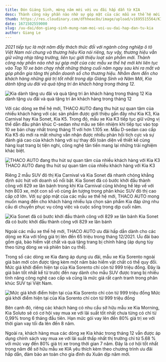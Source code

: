 ```yaml
---
title: Đón Giáng Sinh, mừng năm mới với ưu đãi hấp dẫn từ KIA
desc: Thành công này phần nào nhờ sự góp mặt của các mẫu xe thế hệ mới khi liên tục vào Top 10 xe bán chạy nhất những tháng cuối năm ngay sau khi ra mắt và góp phần gia tăng thị phần doanh số cho thương hiệu. Nhằm đem đến cho khách hàng những giá trị tốt nhất trong dịp Giáng Sinh và Năm Mới, Kia dành tặng ưu đãi và quà tặng tri ân khách hàng trong tháng 12.
thumb: https://res.cloudinary.com/dfhheac8o/image/upload/v1695515564/KIA/KIA%20Posts/don-giang-sinh-mung-nam-moi-kia_f61fyp.webp
date: 1671502559000
slug: /uu-dai/don-giang-sinh-mung-nam-moi-voi-uu-dai-hap-dan-tu-kia
author: Giang Le
---
```


_2021 tiếp tục là một năm đầy thách thức đối với ngành công nghiệp ô tô Việt Nam nói chung và thương hiệu Kia nói riêng, tuy vậy, thương hiệu vẫn giữ vững nhịp tăng trưởng, liên tục giới thiệu loạt sản phẩm mới. Thành công này phần nào nhờ sự góp mặt của các mẫu xe thế hệ mới khi liên tục vào Top 10 xe bán chạy nhất những tháng cuối năm ngay sau khi ra mắt và góp phần gia tăng thị phần doanh số cho thương hiệu. Nhằm đem đến cho khách hàng những giá trị tốt nhất trong dịp Giáng Sinh và Năm Mới, Kia dành tặng ưu đãi và quà tặng tri ân khách hàng trong tháng 12._

<div class="post-img-wrapper" style={{aspectRatio:1}}>
<Image src="https://res.cloudinary.com/dfhheac8o/image/upload/v1695515565/KIA/KIA%20Posts/uu-dai-don-giang-sinh-mung-nam-moi-kia_yprzja.webp" alt="Kia dành tặng ưu đãi và quà tặng tri ân khách hàng trong tháng 12" fill={true} />
<span class="post-img-title">Kia dành tặng ưu đãi và quà tặng tri ân khách hàng trong tháng 12</span>
</div>

Với các dòng xe thế hệ mới, THACO AUTO đang thu hút sự quan tâm của nhiều khách hàng với các sản phẩm được giới thiệu gần đây như Kia K3, Kia Carnival hay Kia Sonet, Kia K5. Trong đó, mẫu xe Kia K3 tiếp tục giữ vững vị thế dẫn đầu phân khúc C-sedan như mẫu xe tiền nhiệm khi tiếp tục vào top 10 xe bán chạy nhất trong tháng 11 với hơn 1.105 xe. Mẫu D-sedan cao cấp Kia K5 dù mới ra mắt nhưng vẫn nhận được nhiều phản hồi tích cực và sự đánh giá cao của khách hàng với sự thay đổi toàn diện về thiết kế cùng hàng loạt trang bị tiện nghi, công nghệ tân tiến mang lại những trải nghiệm khác biệt.

<div class="post-img-wrapper" style={{aspectRatio:1}}>
<Image src="https://res.cloudinary.com/dfhheac8o/image/upload/v1695515565/KIA/KIA%20Posts/uu-dai-kia-k3_l0t7kz.webp" alt="THACO AUTO đang thu hút sự quan tâm của nhiều khách hàng với Kia K3" fill={true} />
<span class="post-img-title">THACO AUTO đang thu hút sự quan tâm của nhiều khách hàng với Kia K3</span>
</div>

Riêng 2 mẫu SUV đô thị Kia Carnival và Kia Sonet đã nhanh chóng khẳng định sức hút với doanh số nổi bật. Kia Sonet đã có bước khởi đầu thành công với 829 xe lăn bánh trong khi Kia Carnival cũng không hề lép vế với hơn 803 xe, một con số vô cùng ấn tượng trong phân khúc SUV đô thị cao cấp cỡ lớn. Với sự góp mặt của các mẫu xe thế hệ mới, THACO AUTO mong muốn mang đến cho khách hàng nhiều lựa chọn sản phẩm Kia đáp ứng nhu cầu di chuyển phục vụ công việc và cuộc sống trong dịp cuối năm.

<div class="post-img-wrapper" style={{aspectRatio:1}}>
<Image src="https://res.cloudinary.com/dfhheac8o/image/upload/v1695515565/KIA/KIA%20Posts/uu-dai-kia-sonet_y1xtwt.webp" alt="Kia Sonet đã có bước khởi đầu thành công với 829 xe lăn bánh" fill={true} />
<span class="post-img-title">Kia Sonet đã có bước khởi đầu thành công với 829 xe lăn bánh</span>
</div>

Ngoài các mẫu xe thế hệ mới, THACO AUTO ưu đãi hấp dẫn dành cho các dòng xe Kia với tổng giá trị lên đến 65 triệu trong tháng 12/2021. Ưu đãi bao gồm giá, bảo hiểm vật chất và quà tặng trang bị chính hãng (áp dụng tùy theo từng dòng xe và phiên bản cụ thể).

Trong số các dòng xe Kia đang áp dụng ưu đãi, mẫu xe Kia Sorento ngoài giá bán mới còn được tặng kèm một năm bảo hiểm vật chất có thể quy đổi. Mức giá khởi điểm hiện tại của Kia Sorento chỉ còn từ 999 triệu đồng. Đây là giá bán tốt nhất kể từ trước đến nay dành cho mẫu SUV được trang bị nhiều tính năng công nghệ cao cấp và cũng là mức giá rất cạnh tranh trong phân khúc SUV tại Việt Nam.

<div class="post-img-wrapper" style={{aspectRatio:1}}>
<Image src="https://res.cloudinary.com/dfhheac8o/image/upload/v1695515565/KIA/KIA%20Posts/uu-dai-kia-sorento_w1nbiw.webp" alt="Mức giá khởi điểm hiện tại của Kia Sorento chỉ còn từ 999 triệu đồng" fill={true} />
<span class="post-img-title">Mức giá khởi điểm hiện tại của Kia Sorento chỉ còn từ 999 triệu đồng</span>
</div>

Bên cạnh đó, riêng các khách hàng có nhu cầu sở hữu mẫu xe Kia Morning, Kia Soluto sẽ có cơ hội vay mua xe với lãi suất tốt nhất chưa từng có chỉ từ 0,99% trong 6 tháng đầu tiên. Hạn mức gói vay lên đến 80% giá trị xe với thời gian vay tối đa lên đến 8 năm.

Ngoài ra, khách hàng mua các dòng xe Kia khác trong tháng 12 vẫn được áp dụng chính sách vay mua xe với lãi suất thấp nhất thị trường chỉ từ 5.68 % với mức vay đến 80% giá trị xe trong thời gian 7 năm. Đây là cơ hội tốt nhất trong năm để sở hữu mẫu xe KIA yêu thích kèm theo chương trình ưu đãi hấp dẫn, đảm bảo an toàn cho gia đình du Xuân dịp năm mới.
